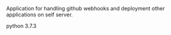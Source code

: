 Application for handling github webhooks and deployment other applications on self server.

python 3.7.3
